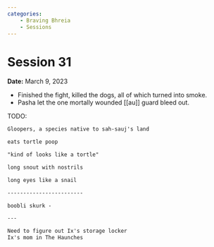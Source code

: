 ```yaml
---
categories:
    - Braving Bhreia
    - Sessions
---
```


# Session 31

**Date:** March 9, 2023

- Finished the fight, killed the dogs, all of which turned into smoke.
- Pasha let the one mortally wounded [[au]] guard bleed out.

TODO:

```txt
Gloopers, a species native to sah-sauj's land

eats tortle poop

"kind of looks like a tortle"

long snout with nostrils

long eyes like a snail

------------------------

boobli skurk - 

---

Need to figure out Ix's storage locker
Ix's mom in The Haunches
```

